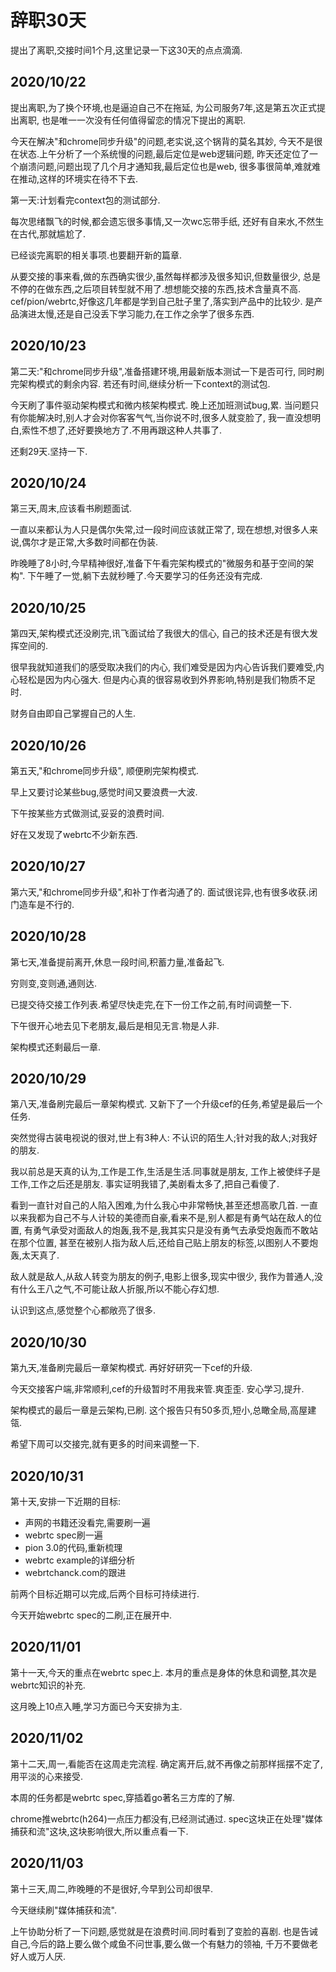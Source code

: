 # 辞职30天

提出了离职,交接时间1个月,这里记录一下这30天的点点滴滴.

## 2020/10/22

提出离职,为了换个环境,也是逼迫自己不在拖延,
为公司服务7年,这是第五次正式提出离职,
也是唯一一次没有任何值得留恋的情况下提出的离职.

今天在解决"和chrome同步升级"的问题,老实说,这个锅背的莫名其妙,
今天不是很在状态.上午分析了一个系统慢的问题,最后定位是web逻辑问题,
昨天还定位了一个崩溃问题,问题出现了几个月才通知我,最后定位也是web,
很多事很简单,难就难在推动,这样的环境实在待不下去.

第一天:计划看完context包的测试部分.

每次思绪飘飞的时候,都会遗忘很多事情,又一次wc忘带手纸,
还好有自来水,不然生在古代,那就尴尬了.

已经谈完离职的相关事项.也要翻开新的篇章.

从要交接的事来看,做的东西确实很少,虽然每样都涉及很多知识,但数量很少,
总是不停的在做东西,之后项目转型就不用了.想想能交接的东西,技术含量真不高.
cef/pion/webrtc,好像这几年都是学到自己肚子里了,落实到产品中的比较少.
是产品演进太慢,还是自己没丢下学习能力,在工作之余学了很多东西.

## 2020/10/23

第二天:"和chrome同步升级",准备搭建环境,用最新版本测试一下是否可行,
同时刷完架构模式的剩余内容.
若还有时间,继续分析一下context的测试包.

今天刷了事件驱动架构模式和微内核架构模式.
晚上还加班测试bug,累.
当问题只有你能解决时,别人才会对你客客气气,当你说不时,很多人就变脸了,
我一直没想明白,索性不想了,还好要换地方了.不用再跟这种人共事了.

还剩29天.坚持一下.

## 2020/10/24

第三天,周末,应该看书刷题面试.

一直以来都认为人只是偶尔失常,过一段时间应该就正常了,
现在想想,对很多人来说,偶尔才是正常,大多数时间都在伪装.

昨晚睡了8小时,今早精神很好,准备下午看完架构模式的"微服务和基于空间的架构".
下午睡了一觉,躺下去就秒睡了.今天要学习的任务还没有完成.

## 2020/10/25

第四天,架构模式还没刷完,讯飞面试给了我很大的信心,
自己的技术还是有很大发挥空间的.

很早我就知道我们的感受取决我们的内心,
我们难受是因为内心告诉我们要难受,内心轻松是因为内心强大.
但是内心真的很容易收到外界影响,特别是我们物质不足时.

财务自由即自己掌握自己的人生.

## 2020/10/26

第五天,"和chrome同步升级",
顺便刷完架构模式.

早上又要讨论某些bug,感觉时间又要浪费一大波.

下午按某些方式做测试,妥妥的浪费时间.

好在又发现了webrtc不少新东西.

## 2020/10/27

第六天,"和chrome同步升级",和补丁作者沟通了的.
面试很诧异,也有很多收获.闭门造车是不行的.

## 2020/10/28

第七天,准备提前离开,休息一段时间,积蓄力量,准备起飞.

穷则变,变则通,通则达.

已提交待交接工作列表.希望尽快走完,在下一份工作之前,有时间调整一下.

下午很开心地去见下老朋友,最后是相见无言.物是人非.

架构模式还剩最后一章.

## 2020/10/29

第八天,准备刷完最后一章架构模式.
又新下了一个升级cef的任务,希望是最后一个任务.

突然觉得古装电视说的很对,世上有3种人:
不认识的陌生人;针对我的敌人;对我好的朋友.

我以前总是天真的认为,工作是工作,生活是生活.同事就是朋友,
工作上被使绊子是工作,工作之后还是朋友.
事实证明我错了,美剧看太多了,把自己看傻了.

看到一直针对自己的人陷入困难,为什么我心中非常畅快,甚至还想高歌几首.
一直以来我都为自己不与人计较的美德而自豪,看来不是,别人都是有勇气站在敌人的位置,
有勇气承受对面敌人的炮轰,我不是,我其实只是没有勇气去承受炮轰而不敢站在那个位置,
甚至在被别人指为敌人后,还给自己贴上朋友的标签,以图别人不要炮轰,太天真了.

敌人就是敌人,从敌人转变为朋友的例子,电影上很多,现实中很少,
我作为普通人,没有什么王八之气,不可能让敌人折服,所以不能心存幻想.

认识到这点,感觉整个心都敞亮了很多.

## 2020/10/30

第九天,准备刷完最后一章架构模式.
再好好研究一下cef的升级.

今天交接客户端,非常顺利,cef的升级暂时不用我来管.爽歪歪.
安心学习,提升.

架构模式的最后一章是云架构,已刷.
这个报告只有50多页,短小,总瞰全局,高屋建瓴.

希望下周可以交接完,就有更多的时间来调整一下.

## 2020/10/31

第十天,安排一下近期的目标:

- 声网的书籍还没看完,需要刷一遍
- webrtc spec刷一遍
- pion 3.0的代码,重新梳理
- webrtc example的详细分析
- webrtchanck.com的跟进

前两个目标近期可以完成,后两个目标可持续进行.

今天开始webrtc spec的二刷,正在展开中.

## 2020/11/01

第十一天,今天的重点在webrtc spec上.
本月的重点是身体的休息和调整,其次是webrtc知识的补充.

这月晚上10点入睡,学习方面已今天安排为主.

## 2020/11/02

第十二天,周一,看能否在这周走完流程.
确定离开后,就不再像之前那样摇摆不定了,用平淡的心来接受.

本周的任务都是webrtc spec,穿插着go著名三方库的了解.

chrome推webrtc(h264)一点压力都没有,已经测试通过.
spec这块正在处理"媒体捕获和流"这块,这块影响很大,所以重点看一下.

## 2020/11/03

第十三天,周二,昨晚睡的不是很好,今早到公司却很早.

今天继续刷"媒体捕获和流".

上午协助分析了一下问题,感觉就是在浪费时间.同时看到了变脸的喜剧.
也是告诫自己,今后的路上要么做个咸鱼不问世事,要么做一个有魅力的领袖,
千万不要做老好人或万人厌.